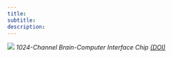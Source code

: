 ```yaml
---
title: 
subtitle: 
description: 
---
```


![](/assets/images/retina_chip.png)
*1024-Channel Brain-Computer Interface Chip [(DOI)](https://doi.org/10.23919/VLSITechnologyandCir57934.2023.10185288)*
